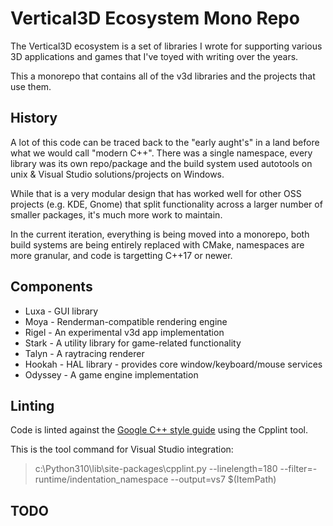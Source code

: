 # Vertical3D Ecosystem Mono Repo

The Vertical3D ecosystem is a set of libraries I wrote for supporting various 3D applications and 
games that I've toyed with writing over the years.

This a monorepo that contains all of the v3d libraries and the projects that use them. 


## History

A lot of this code can be traced back to the "early aught's" in a land before what we would call 
"modern C++". There was a single namespace, every library was its own repo/package and the build
system used autotools on unix & Visual Studio solutions/projects on Windows.

While that is a very modular design that has worked well for other OSS projects (e.g. KDE, Gnome)
that split functionality across a larger number of smaller packages, it's much more work to maintain.

In the current iteration, everything is being moved into a monorepo, both build systems are being 
entirely replaced with CMake, namespaces are more granular, and code is targetting C++17 or newer.


## Components

* Luxa - GUI library
* Moya - Renderman-compatible rendering engine
* Rigel - An experimental v3d app implementation
* Stark - A utility library for game-related functionality
* Talyn - A raytracing renderer
* Hookah - HAL library - provides core window/keyboard/mouse services
* Odyssey - A game engine implementation


## Linting

Code is linted against the [Google C++ style guide](https://google.github.io/styleguide/cppguide.html) using the Cpplint tool.

This is the tool command for Visual Studio integration:

> c:\Python310\lib\site-packages\cpplint.py --linelength=180 --filter=-runtime/indentation_namespace --output=vs7 $(ItemPath)


## TODO


